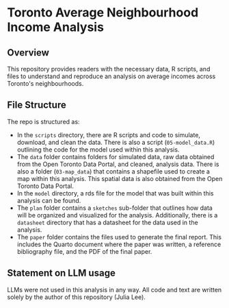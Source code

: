 # Toronto Average Neighbourhood Income Analysis

## Overview

This repository provides readers with the necessary data, R scripts, and files to understand and reproduce an analysis on average incomes across Toronto's neighbourhoods.

## File Structure

The repo is structured as:

- In the `scripts` directory, there are R scripts and code to simulate, download, and clean the data. There is also a script (`05-model_data.R`) outlining the code for the model used within this analysis.
- The `data` folder contains folders for simulated data, raw data obtained from the Open Toronto Data Portal, and cleaned, analysis data. There is also a folder (`03-map_data`) that contains a shapefile used to create a map within this analysis. This spatial data is also obtained from the Open Toronto Data Portal. 
- In the `model` directory, a rds file for the model that was built within this analysis can be found.
- The `plan` folder contains a `sketches` sub-folder that outlines how data will be organized and visualized for the analysis. Additionally, there is a `datasheet` directory that has a datasheet for the data used in the analysis.
- The `paper` folder contains the files used to generate the final report. This includes the Quarto document where the paper was written, a reference bibliography file, and the PDF of the final paper. 

## Statement on LLM usage

LLMs were not used in this analysis in any way. All code and text are written solely by the author of this repository (Julia Lee).